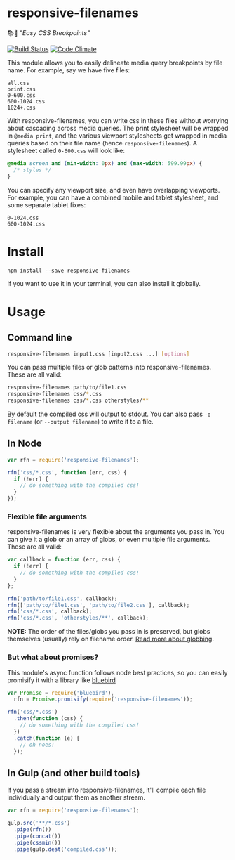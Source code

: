 # responsive-filenames
📚📲 _"Easy CSS Breakpoints"_

[![Build Status](https://travis-ci.org/nymag/responsive-filenames.svg)](https://travis-ci.org/nymag/responsive-filenames)
[![Code Climate](https://codeclimate.com/github/nymag/responsive-filenames/badges/gpa.svg)](https://codeclimate.com/github/nymag/responsive-filenames)

This module allows you to easily delineate media query breakpoints by file name. For example, say we have five files:

```
all.css
print.css
0-600.css
600-1024.css
1024+.css
```

With responsive-filenames, you can write css in these files without worrying about cascading across media queries. The print stylesheet will be wrapped in `@media print`, and the various viewport stylesheets get wrapped in media queries based on their file name (hence `responsive-filenames`). A stylesheet called `0-600.css` will look like:

```css
@media screen and (min-width: 0px) and (max-width: 599.99px) {
  /* styles */
}
```

You can specify any viewport size, and even have overlapping viewports. For example, you can have a combined mobile and tablet stylesheet, and some separate tablet fixes:

```
0-1024.css
600-1024.css
```

# Install

```
npm install --save responsive-filenames
```

If you want to use it in your terminal, you can also install it globally.

# Usage

## Command line

```bash
responsive-filenames input1.css [input2.css ...] [options]
```

You can pass multiple files or glob patterns into responsive-filenames. These are all valid:

```bash
responsive-filenames path/to/file1.css
responsive-filenames css/*.css
responsive-filenames css/*.css otherstyles/**
```

By default the compiled css will output to stdout. You can also pass `-o filename` (or `--output filename`) to write it to a file.

## In Node

```js
var rfn = require('responsive-filenames');

rfn('css/*.css', function (err, css) {
  if (!err) {
    // do something with the compiled css!
  }
});
```

### Flexible file arguments

responsive-filenames is very flexible about the arguments you pass in. You can give it a glob or an array of globs, or even multiple file arguments. These are all valid:

```js
var callback = function (err, css) {
  if (!err) {
    // do something with the compiled css!
  }
};

rfn('path/to/file1.css', callback);
rfn(['path/to/file1.css', 'path/to/file2.css'], callback);
rfn('css/*.css', callback);
rfn('css/*.css', 'otherstyles/**', callback);
```

**NOTE:** The order of the files/globs you pass in is preserved, but globs themselves (usually) rely on filename order. [Read more about globbing](https://www.npmjs.com/package/glob#glob-primer).

### But what about promises?

This module's async function follows node best practices, so you can easily promisify it with a library like [bluebird](https://github.com/petkaantonov/bluebird)

```js
var Promise = require('bluebird'),
  rfn = Promise.promisify(require('responsive-filenames'));

rfn('css/*.css')
  .then(function (css) {
    // do something with the compiled css!
  })
  .catch(function (e) {
    // oh noes!
  });
```

## In Gulp (and other build tools)

If you pass a stream into responsive-filenames, it'll compile each file individually and output them as another stream.

```js
var rfn = require('responsive-filenames');

gulp.src('**/*.css')
  .pipe(rfn())
  .pipe(concat())
  .pipe(cssmin())
  .pipe(gulp.dest('compiled.css'));
```